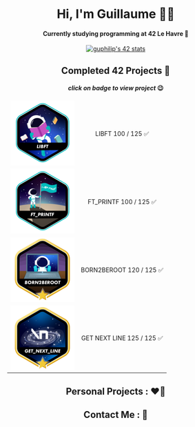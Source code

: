<div align="center">
    <h1>Hi, I'm Guillaume 👨‍💻</h1>
    <h4>Currently studying programming at 42 Le Havre 📍</h4>
        <a href="https://www.linkedin.com/in/guillaume-philippe95/">
        <img src="https://badge.mediaplus.ma/colorfulwaves/guphilip?1337Badge=off&UM6P=off" alt="guphilip's 42 stats">
        </a>
</div>
<div align="center">
    <table>
    <thead>
        <tr><h2>Completed 42 Projects 🚀</h2><h4><i>click on badge to view project</i> 😉</h4></tr>
    </thead>
        <tbody>
            <tr>
                <td><a href="https://github.com/LaGuibole/LIBFT"><img src="/assets/libfte.png"></a></td>
                <td align="center">LIBFT 100 / 125 ✅</td>
            </tr>
            <tr>
                <td><a href="https://github.com/LaGuibole/LIBFT"><img src="/assets/ft_printfe.png"></a></td>
                <td align="center">FT_PRINTF 100 / 125 ✅</td>
            </tr>
            <tr>
                <td><a href="https://github.com/LaGuibole/LIBFT"><img src="/assets/born2berootm.png"></a></td>
                <td align="center">BORN2BEROOT 120 / 125 ✅</td>
            </tr>
            <tr>
                <td><a href="https://github.com/LaGuibole/LIBFT"><img src="/assets/get_next_linem.png"></a></td>
                <td align="center">GET NEXT LINE 125 / 125 ✅</td>
            </tr>
        </tbody>
    </table>
</div>
<div align="center">
    <h2>Personal Projects : ❤️‍🔥</h2>
</div>
<div align="center">
    <h2>Contact Me : 📱</h2>

</div>
